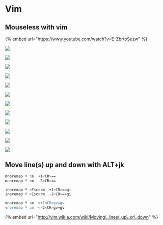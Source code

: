 # Vim

## Mouseless with vim

{% embed url="https://www.youtube.com/watch?v=E-ZbrtoSuzw" %}

![](../.gitbook/assets/text-object.png)

![](../.gitbook/assets/text-object.png)

![](../.gitbook/assets/combination.png)

![](../.gitbook/assets/motions.png)

![](../.gitbook/assets/scrolling.png)

![](../.gitbook/assets/find.png)

![](../.gitbook/assets/marks.png)

![](../.gitbook/assets/jumplist.png)

![](../.gitbook/assets/buffer.png)

![](../.gitbook/assets/window-buffer.png)

![](../.gitbook/assets/tabs.png)

![](../.gitbook/assets/buffer.png)

## Move line\(s\) up and down with ALT+jk

```bash
nnoremap ª :m .+1<CR>==
nnoremap º :m .-2<CR>==

inoremap ª <Esc>:m .+1<CR>==gi
inoremap º <Esc>:m .-2<CR>==gi

vnoremap ª :m '>+1<CR>gv=gv
vnoremap º :m '<-2<CR>gv=gv
```

{% embed url="http://vim.wikia.com/wiki/Moving\_lines\_up\_or\_down" %}


